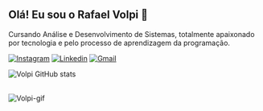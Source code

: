 
## Olá! Eu sou o Rafael Volpi 👋
Cursando Análise e Desenvolvimento de Sistemas, totalmente apaixonado por tecnologia e pelo processo de aprendizagem da programação.

[![Instagram](https://img.shields.io/badge/Instagram-E4405F?style=for-the-badge&logo=instagram&logoColor=white)](https://www.instagram.com/umtaldevolpi/)
[![Linkedin](https://img.shields.io/badge/LinkedIn-0077B5?style=for-the-badge&logo=linkedin&logoColor=white)](https://www.linkedin.com/in/volpideveloper/)
[![Gmail](https://img.shields.io/badge/Gmail-D14836?style=for-the-badge&logo=gmail&logoColor=white)](mailto:volpideveloper@gmail.com)

![Volpi GitHub stats](https://github-readme-stats.vercel.app/api?username=volpidev&show_icons=true&theme=tokyonight)

<div style="display: inline_block"><br>
  <img align="center" alt="Volpi-gif" src="https://i.picasion.com/pic92/4d5bde77e9f92774b79f7644c5344869.gif">
</div>                                          

